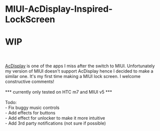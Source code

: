 MIUI-AcDisplay-Inspired-LockScreen
==================================
<h1>WIP</h1>
<br><br>
<a href="https://play.google.com/store/apps/details?id=com.achep.acdisplay">AcDisplay</a> is one of the apps I miss
after the switch to MIUI. Unfortunately my version of MIUI doesn't support AcDisplay hence I decided to make a similar one. 
It's my first time making a MIUI lock screen. I welcome constructive comments! 
<br><br>
*** currently only tested on HTC m7 and MIUI v5 ***
<br><br>
Todo: <br>
- Fix buggy music controls <br>
- Add effects for buttons <br>
- Add effect for unlocker to make it more intuitive <br>
- Add 3rd party notifications (not sure if possible) <br>
